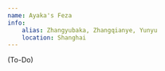 ```yaml
---
name: Ayaka's Feza
info:
    alias: Zhangyubaka, Zhangqianye, Yunyu
    location: Shanghai
---
```


(To-Do)
